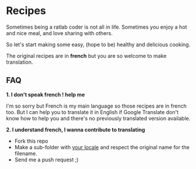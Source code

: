 # Recipes

Sometimes being a ratlab coder is not all in life. Sometimes you enjoy a hot and nice meal, and love sharing with others.

So let's start making some easy, (hope to be) healthy and delicious cooking.

The original recipes are in **french** but you are so welcome to make translation.

## FAQ

**1. I don't speak french ! help me**

I'm so sorry but French is my main language so those recipes are in french too. But I can help you to translate it in English if Google Translate don't know how to help you and there's no previously translated version available.


**2. I understand french, I wanna contribute to translating**

- Fork this repo
- Make a sub-folder with [your locale](http://www.iana.org/assignments/language-subtag-registry) and respect the original name for the filename.
- Send me a push request ;)
